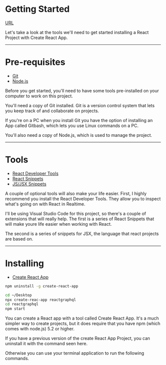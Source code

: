 <!-- .slide: data-state="layout-title" class="bg-dark"-->

# Getting Started

<div class="slide-link"><a href="URL"><i class="fab fa-slideshare"></i> URL</a></div>

> >

Let's take a look at the tools we'll need to get started installing a React Project with Create React App.

---

# Pre-requisites

- [Git](https://git-scm.com/)
- [Node.js](hthttps://nodejs.org/en/)

> >

Before you get started, you'll need to have some tools pre-installed on your computer to work on this project.

You'll need a copy of Git installed. Git is a version control system that lets you keep track of and collaborate on projects.

If you're on a PC when you install Git you have the option of installing an App called Gitbash, which lets you use Linux commands on a PC.

You'll also need a copy of Node.js, which is used to manage the project.

---

# Tools

- [React Developer Tools](https://chrome.google.com/webstore/detail/react-developer-tools/fmkadmapgofadopljbjfkapdkoienihi)
- [React Snippets](https://marketplace.visualstudio.com/items?itemName=dsznajder.es7-react-js-snippets)
- [JS/JSX Snippets](https://marketplace.visualstudio.com/items?itemName=skyran.js-jsx-snippets)

> >

A couple of optional tools will also make your life easier. First, I highly recommend you install the React Developer Tools. They allow you to inspect what's going on with React in Realtime.

I'll be using Visual Studio Code for this project, so there's a couple of extensions that will really help. The first is a series of React Snippets that will make youre life easier when working with React.

The second is a series of snippets for JSX, the language that react projects are based on.

---

# Installing

- [Create React App](https://create-react-app.dev/)

```bash
npm uninstall -g create-react-app
```

```bash
cd ~/Desktop
npx create-reac-app reactgraphql
cd reactgraphql
npm start
```

> >

You can create a React app with a tool called Create React App. It's a much simpler way to create projects, but it does require that you have npm (which comes with node.js) 5.2 or higher.

If you have a previous version of the create React App Project, you can uninstall it with the command seen here.

Otherwise you can use your terminal application to run the following commands.


